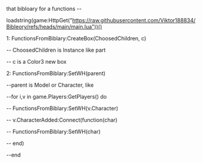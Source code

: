 that bibloary for a functions --

loadstring(game:HttpGet("https://raw.githubusercontent.com/Viktor188834/Bibleory/refs/heads/main/main.lua"))()

1: FunctionsFromBiblary:CreateBox(ChoosedChildren, c)

-- ChoosedChildren is Instance like part

-- c is a Color3 new box


2: FunctionsFromBiblary:SetWH(parent)

--parent is Model or Character, like

--for i,v in game.Players:GetPlayers() do

--  FunctionsFromBiblary:SetWH(v.Character)

--  v.CharacterAdded:Connect(function(char)

--    FunctionsFromBiblary:SetWH(char)

--  end)

--end
